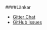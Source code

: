 ####Länkar

* [Gitter Chat](https://gitter.im/mosbth/design)
* [GitHub Issues](https://github.com/canax/anax-flat/issues)
